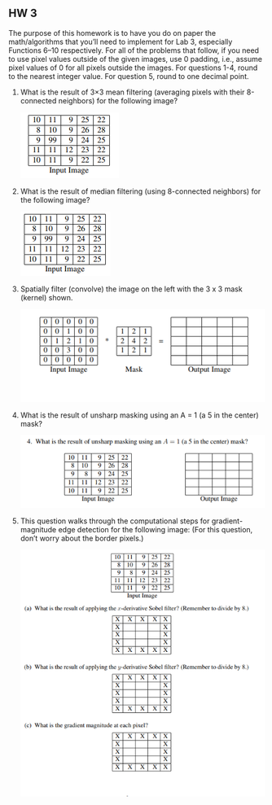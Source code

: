 ## HW 3
The purpose of this homework is to have you do on paper the math/algorithms that you’ll need
to implement for Lab 3, especially Functions 6–10 respectively.
For all of the problems that follow, if you need to use pixel values outside of the given images,
use 0 padding, i.e., assume pixel values of 0 for all pixels outside the images. For questions 1-4,
round to the nearest integer value. For question 5, round to one decimal point.

1. What is the result of 3×3 mean filtering (averaging pixels with their 8-connected neighbors)
for the following image?
        
      ![](images/1.png)

2. What is the result of median filtering (using 8-connected neighbors) for the following image?

    ![](images/2.png)

3. Spatially filter (convolve) the image on the left with the 3 x 3 mask (kernel) shown.

      ![](images/3.png)

4. What is the result of unsharp masking using an A = 1 (a 5 in the center) mask?

     ![](images/4.png)

5. This question walks through the computational steps for gradient-magnitude edge detection
for the following image: (For this question, don’t worry about the border pixels.)
    
    ![](images/5.png)
